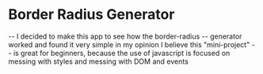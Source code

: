 # Border Radius Generator

-- I decided to make this app to see how the border-radius 
-- generator worked and found it very simple in my opinion I believe this "mini-project"
-- is great for beginners, because the use of javascript is focused on messing with styles and messing with DOM and events
